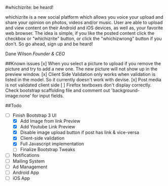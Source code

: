 #whichizrite: be heard!

whichizrite is a new social platform which allows you voice your upload and share your opinion on photos, videos and/or music. User are able to upload and view content on their Android and iOS devices, as well as, your favorite web browser. The idea is simple, if you like the posted content click the checkbox or "whichizrite" button, or click the "whichizwrong" button if you don't. So go ahead, sign up and be heard!

Dane Wilson
*Founder & CEO*

##Known issues
[x] When you select a picture to upload if you remove the picture and try to add a new one. The new picture will not show up in the preview window.
[x] Client Side Validation only works when validation is listed in the model. So it currently doesn't work with devise.
[x] Post media is not validated client side
[ ] Firefox textboxes don't display correctly. Check bootstrap scaffolding file and comment out 'background-image:none' for input fields.

##Todo
-[ ] Finish Bootstrap 3 UI
	- [x] Add Image from link Preview
	- [x] Add Youtube Link Preview
	- [x] Disable image upload button if post has link & vice-versa
	- [x] Client-side validation
	- [x] Full Javascript implementation
	- [ ] Finalize Bootstrap Tweaks
- [ ] Notifications
- [ ] Mailing System
- [ ] Ad Management
- [ ] Android App
- [ ] iOS App